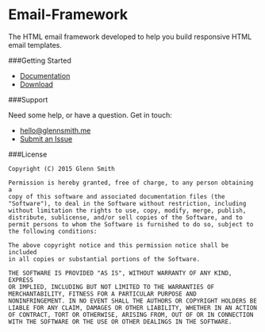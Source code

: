 # Email-Framework

The HTML email framework developed to help you build responsive HTML email templates.

###Getting Started

* [Documentation](http://emailframe.work "Title")
* [Download](https://github.com/g13nn/Email-Framework/archive/master.zip "Title")

###Support

Need some help, or have a question.  Get in touch:

* <hello@glennsmith.me>
* [Submit an Issue](https://github.com/g13nn/Email-Framework/issues/new "Title")

###License

```
Copyright (C) 2015 Glenn Smith

Permission is hereby granted, free of charge, to any person obtaining a
copy of this software and associated documentation files (the
"Software"), to deal in the Software without restriction, including
without limitation the rights to use, copy, modify, merge, publish,
distribute, sublicense, and/or sell copies of the Software, and to
permit persons to whom the Software is furnished to do so, subject to
the following conditions:

The above copyright notice and this permission notice shall be included
in all copies or substantial portions of the Software.

THE SOFTWARE IS PROVIDED "AS IS", WITHOUT WARRANTY OF ANY KIND, EXPRESS
OR IMPLIED, INCLUDING BUT NOT LIMITED TO THE WARRANTIES OF
MERCHANTABILITY, FITNESS FOR A PARTICULAR PURPOSE AND
NONINFRINGEMENT. IN NO EVENT SHALL THE AUTHORS OR COPYRIGHT HOLDERS BE
LIABLE FOR ANY CLAIM, DAMAGES OR OTHER LIABILITY, WHETHER IN AN ACTION
OF CONTRACT, TORT OR OTHERWISE, ARISING FROM, OUT OF OR IN CONNECTION
WITH THE SOFTWARE OR THE USE OR OTHER DEALINGS IN THE SOFTWARE.
```


